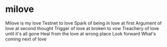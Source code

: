 # milove
Milove is my love
Testnet to love
Spark of being in love at first
Argument of love at second thought
Trigger of love at broken to vow
Treachery of love until it's all gone
Heal from the love at wrong place
Look forward What's coming next of love
